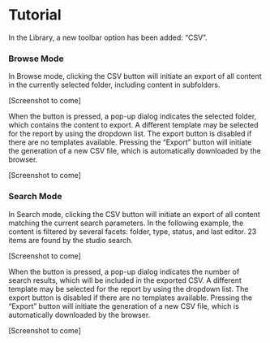 # Tutorial

In the Library, a new toolbar option has been added: “CSV”. 

### Browse Mode
In Browse mode, clicking the CSV button will initiate an export of all content in the currently selected folder, including content in subfolders. 

[Screenshot to come]

When the button is pressed, a pop-up dialog indicates the selected folder, which contains the content to export. A different template may be selected for the report by using the dropdown list. The export button is disabled if there are no templates available. Pressing the “Export” button will initiate the generation of a new CSV file, which is automatically downloaded by the browser. 

[Screenshot to come]

### Search Mode
In Search mode, clicking the CSV button will initiate an export of all content matching the current search parameters.  In the following example, the content is filtered by several facets: folder, type, status, and last editor. 23 items are found by the studio search. 

[Screenshot to come]

When the button is pressed, a pop-up dialog indicates the number of search results, which will be included in the exported CSV. A different template may be selected for the report by using the dropdown list. The export button is disabled if there are no templates available. Pressing the “Export” button will initiate the generation of a new CSV file, which is automatically downloaded by the browser. 

[Screenshot to come]

